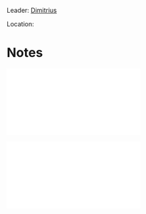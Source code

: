 Leader: [Dimitrius](../people/Dimitrius.md)

Location: 

# Notes

![Immortal_Santcum_history](Insights/Immortal_Santcum_history.md)

![Immortal_Sanctum_TheBill](Insights/Immortal_Sanctum_TheBill.md)
